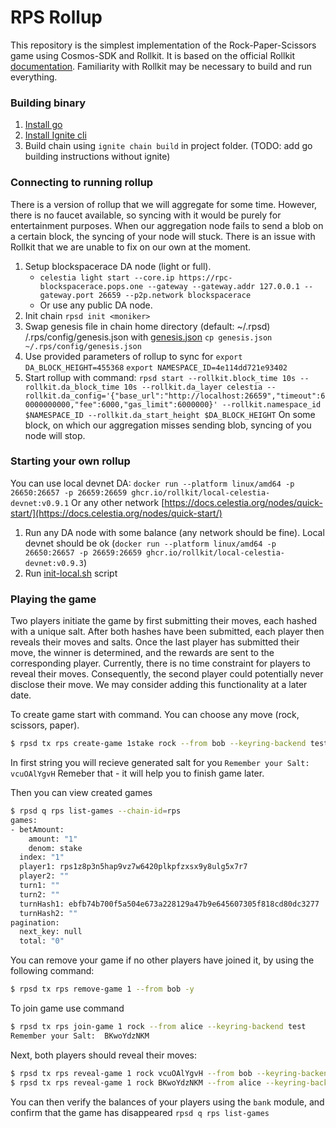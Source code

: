 # RPS Rollup
This repository is the simplest implementation of the Rock-Paper-Scissors game using Cosmos-SDK and Rollkit.
It is based on the official Rollkit [documentation](https://rollkit.dev/docs/tutorials/gm-world/). Familiarity with Rollkit may be necessary to build and run everything.
### Building binary

1. [Install go](https://go.dev/doc/install)
1. [Install Ignite cli](https://docs.ignite.com/welcome/install)
1. Build chain using `ignite chain build` in project folder. (TODO: add go building instructions without ignite)

### Connecting to running rollup
There is a version of rollup that we will aggregate for some time. However, there is no faucet available, so syncing with it would be purely for entertainment purposes. When our aggregation node fails to send a blob on a certain block, the syncing of your node will stuck. There is an issue with Rollkit that we are unable to fix on our own at the moment.
1. Setup blockspacerace DA node (light or full). 
    - `celestia light start --core.ip https://rpc-blockspacerace.pops.one --gateway --gateway.addr 127.0.0.1 --gateway.port 26659 --p2p.network blockspacerace`
    - Or use any public DA node.
1. Init chain
  `rpsd init <moniker>`
1. Swap genesis file in chain home directory (default: ~/.rpsd) <HOME>/.rps/config/genesis.json with [genesis.json](https://github.com/Ryabina-io/cosmos-rps-rollup/raw/master/genesis.json)
  `cp genesis.json ~/.rps/config/genesis.json`
1. Use provided parameters of rollup to sync for
`export DA_BLOCK_HEIGHT=455368`
`export NAMESPACE_ID=4e114dd721e93402`
1. Start rollup with command:
`rpsd start --rollkit.block_time 10s --rollkit.da_block_time 10s --rollkit.da_layer celestia --rollkit.da_config='{"base_url":"http://localhost:26659","timeout":60000000000,"fee":6000,"gas_limit":6000000}' --rollkit.namespace_id $NAMESPACE_ID --rollkit.da_start_height $DA_BLOCK_HEIGHT`
On some block, on which our aggregation misses sending blob, syncing of you node will stop.
### Starting your own rollup
You can use local devnet DA:
`docker run --platform linux/amd64 -p 26650:26657 -p 26659:26659 ghcr.io/rollkit/local-celestia-devnet:v0.9.1`
Or any other network
[https://docs.celestia.org/nodes/quick-start/](https://docs.celestia.org/nodes/quick-start/)
1. Run any DA node with some balance (any network should be fine). Local devnet should be ok (`docker run --platform linux/amd64 -p 26650:26657 -p 26659:26659 ghcr.io/rollkit/local-celestia-devnet:v0.9.3`)
1. Run [init-local.sh](./init-local.sh) script 

### Playing the game
Two players initiate the game by first submitting their moves, each hashed with a unique salt. After both hashes have been submitted, each player then reveals their moves and salts. Once the last player has submitted their move, the winner is determined, and the rewards are sent to the corresponding player.
Currently, there is no time constraint for players to reveal their moves. Consequently, the second player could potentially never disclose their move. We may consider adding this functionality at a later date.

To create game start with command. You can choose any move (rock, scissors, paper).
```bash
$ rpsd tx rps create-game 1stake rock --from bob --keyring-backend test --chain-id=rps
```
In first string you will recieve generated salt for you
`Remember your Salt:  vcuOAlYgvH`
Remeber that - it will help you to finish game later.

Then you can view created games
```bash
$ rpsd q rps list-games --chain-id=rps 
games:
- betAmount:
    amount: "1"
    denom: stake
  index: "1"
  player1: rps1z8p3n5hap9vz7w6420plkpfzxsx9y8ulg5x7r7
  player2: ""
  turn1: ""
  turn2: ""
  turnHash1: ebfb74b700f5a504e673a228129a47b9e645607305f818cd80dc3277
  turnHash2: ""
pagination:
  next_key: null
  total: "0"
```

You can remove your game if no other players have joined it, by using the following command:
```bash
$ rpsd tx rps remove-game 1 --from bob -y
```

To join game use command
```bash
$ rpsd tx rps join-game 1 rock --from alice --keyring-backend test           
Remember your Salt:  BKwoYdzNKM
```

Next, both players should reveal their moves:
```bash
$ rpsd tx rps reveal-game 1 rock vcuOAlYgvH --from bob --keyring-backend test
$ rpsd tx rps reveal-game 1 rock BKwoYdzNKM --from alice --keyring-backend test
```

You can then verify the balances of your players using the `bank` module, and confirm that the game has disappeared `rpsd q rps list-games`